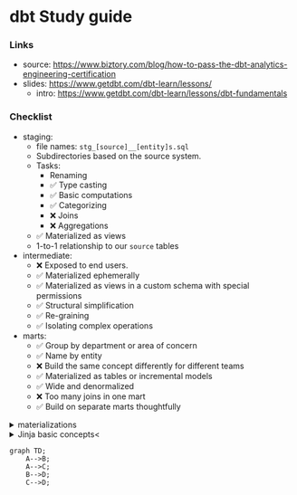 # dbt Study guide

### Links

* source: https://www.biztory.com/blog/how-to-pass-the-dbt-analytics-engineering-certification
* slides: https://www.getdbt.com/dbt-learn/lessons/
  * intro: https://www.getdbt.com/dbt-learn/lessons/dbt-fundamentals

### Checklist

* staging:
  * file names: `stg_[source]__[entity]s.sql`
  * Subdirectories based on the source system.
  * Tasks:
    * Renaming
    * ✅ Type casting
    * ✅ Basic computations
    * ✅ Categorizing
    * ❌ Joins 
    * ❌ Aggregations
  * ✅ Materialized as views
  * 1-to-1 relationship to our `source`  tables
* intermediate:
  * ❌ Exposed to end users.
  * ✅ Materialized ephemerally
  * ✅ Materialized as views in a custom schema with special permissions
  * ✅ Structural simplification
  * ✅ Re-graining
  * ✅ Isolating complex operations
* marts:
  * ✅ Group by department or area of concern
  * ✅ Name by entity
  * ❌ Build the same concept differently for different teams
  * ✅ Materialized as tables or incremental models
  * ✅ Wide and denormalized
  * ❌ Too many joins in one mart
  * ✅ Build on separate marts thoughtfully

<details>
    <summary>materializations</summary>
    
    the 5 types of materializations

    * 🔍 views
    * ⚒️ tables
    * 📚 incremental model
    * ephemeral
    * python

    source: https://docs.getdbt.com/docs/build/materializations#materializations
</details>

<details>
    <summary>Jinja basic concepts<</summary>
    Delimiters, variables, IF-THEN statements, FOR loops, macros.
</details>

```mermaid
graph TD;
    A-->B;
    A-->C;
    B-->D;
    C-->D;
```